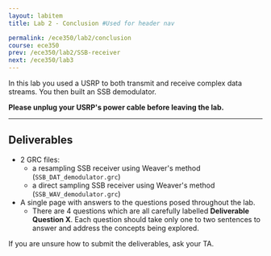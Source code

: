 ```yaml
---
layout: labitem
title: Lab 2 - Conclusion #Used for header nav

permalink: /ece350/lab2/conclusion
course: ece350
prev: /ece350/lab2/SSB-receiver
next: /ece350/lab3
---
```


<!-- [**Back to Part 2**](SSB-receiver.md) | [**Continue to Lab 3**](../lab3/introduction.md) -->

In this lab you used a USRP to both transmit and receive complex data streams. You then built an SSB demodulator.

**Please unplug your USRP's power cable before leaving the lab.**

---

## Deliverables

- 2 GRC files:
  - a resampling SSB receiver using Weaver\'s method (`SSB_DAT_demodulator.grc`)
  - a direct sampling SSB receiver using Weaver\'s method (`SSB_WAV_demodulator.grc`)
- A single page with answers to the questions posed throughout the lab.
  - There are 4 questions which are all carefully labelled **Deliverable Question X**. Each question should take only one to two sentences to answer and address the concepts being explored.

If you are unsure how to submit the deliverables, ask your TA.

<!-- ---

[**Back to Part 2**](SSB-receiver.md) | [**Continue to Lab 3**](../lab3/introduction.md) -->
